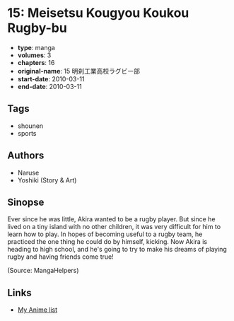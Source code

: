 # 15: Meisetsu Kougyou Koukou Rugby-bu

-   **type**: manga
-   **volumes**: 3
-   **chapters**: 16
-   **original-name**: 15 明刹工業高校ラグビー部
-   **start-date**: 2010-03-11
-   **end-date**: 2010-03-11

## Tags

-   shounen
-   sports

## Authors

-   Naruse
-   Yoshiki (Story & Art)

## Sinopse

Ever since he was little, Akira wanted to be a rugby player. But since he lived on a tiny island with no other children, it was very difficult for him to learn how to play. In hopes of becoming useful to a rugby team, he practiced the one thing he could do by himself, kicking. Now Akira is heading to high school, and he's going to try to make his dreams of playing rugby and having friends come true!

(Source: MangaHelpers)

## Links

-   [My Anime list](https://myanimelist.net/manga/20591/15__Meisetsu_Kougyou_Koukou_Rugby-bu)
